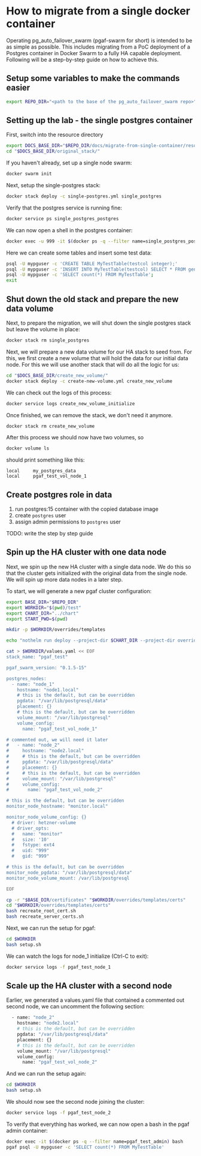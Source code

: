# How to migrate from a single docker container

Operating pg_auto_failover_swarm (pgaf-swarm for short) is intended to be as simple as possible.
This includes migrating from a PoC deployment of a Postgres container in Docker Swarm to a fully HA capable
deployment. Following will be a step-by-step guide on how to achieve this.

## Setup some variables to make the commands easier

```bash
export REPO_DIR="<path to the base of the pg_auto_failover_swarm repo>"
```

## Setting up the lab - the single postgres container

First, switch into the resource directory

```bash
export DOCS_BASE_DIR="$REPO_DIR/docs/migrate-from-single-container/resources"
cd "$DOCS_BASE_DIR/original_stack/"
```

If you haven't already, set up a single node swarm:

```bash
docker swarm init
```

Next, setup the single-postgres stack:

```bash
docker stack deploy -c single-postgres.yml single_postgres
```

Verify that the postgres service is running fine:

```bash
docker service ps single_postgres_postgres
```

We can now open a shell in the postgres container:

```bash
docker exec -u 999 -it $(docker ps -q --filter name=single_postgres_postgres) bash
```

Here we can create some tables and insert some test data:

```bash
psql -U mypguser -c 'CREATE TABLE MyTestTable(testcol integer);'
psql -U mypguser -c 'INSERT INTO MyTestTable(testcol) SELECT * FROM generate_series(1::integer, 100::integer)';
psql -U mypguser -c 'SELECT count(*) FROM MyTestTable';
exit
```

## Shut down the old stack and prepare the new data volume

Next, to prepare the migration, we will shut down the single postgres stack but leave the volume in place:

```bash
docker stack rm single_postgres
```

Next, we will prepare a new data volume for our HA stack to seed from. For this, we first create a new volume
that will hold the data for our initial data node. For this we will use another stack that will
do all the logic for us:

```bash
cd "$DOCS_BASE_DIR/create_new_volume/"
docker stack deploy -c create-new-volume.yml create_new_volume
```

We can check out the logs of this process:

```bash
docker service logs create_new_volume_initialize
```

Once finished, we can remove the stack, we don't need it anymore.

```bash
docker stack rm create_new_volume
```

After this process we should now have two volumes, so

```bash
docker volume ls
```

should print something like this:

```
local     my_postgres_data
local     pgaf_test_vol_node_1
```

## Create postgres role in data

1. run postgres:15 container with the copied database image
2. create `postgres` user
3. assign admin permissions to `postgres` user

TODO: write the step by step guide

## Spin up the HA cluster with one data node

Next, we spin up the new HA cluster with a single data node. We do this
so that the cluster gets initialized with the original data from the single node.
We will spin up more data nodes in a later step.

To start, we will generate a new pgaf cluster configuration:

```bash
export BASE_DIR="$REPO_DIR"
export WORKDIR="$(pwd)/test"
export CHART_DIR="../chart"
export START_PWD=$(pwd)

mkdir -p $WORKDIR/overrides/templates

echo "nothelm run deploy --project-dir $CHART_DIR --project-dir overrides -f values.yaml" > $WORKDIR/setup.sh

cat > $WORKDIR/values.yaml << EOF
stack_name: "pgaf_test"

pgaf_swarm_version: "0.1.5-15"

postgres_nodes:
  - name: "node_1"
    hostname: "node1.local"
    # this is the default, but can be overridden
    pgdata: "/var/lib/postgresql/data"
    placement: {}
    # this is the default, but can be overridden
    volume_mount: "/var/lib/postgresql"
    volume_config:
      name: "pgaf_test_vol_node_1"

# commented out, we will need it later
#   - name: "node_2"
#     hostname: "node2.local"
#     # this is the default, but can be overridden
#     pgdata: "/var/lib/postgresql/data"
#     placement: {}
#     # this is the default, but can be overridden
#     volume_mount: "/var/lib/postgresql"
#     volume_config:
#       name: "pgaf_test_vol_node_2"

# this is the default, but can be overridden
monitor_node_hostname: "monitor.local"

monitor_node_volume_config: {}
  # driver: hetzner-volume
  # driver_opts:
  #   name: "monitor"
  #   size: '10'
  #   fstype: ext4
  #   uid: "999"
  #   gid: "999"

# this is the default, but can be overridden
monitor_node_pgdata: "/var/lib/postgresql/data"
monitor_node_volume_mount: /var/lib/postgresql

EOF

cp -r "$BASE_DIR/certificates" "$WORKDIR/overrides/templates/certs"
cd "$WORKDIR/overrides/templates/certs"
bash recreate_root_cert.sh
bash recreate_server_certs.sh
```

Next, we can run the setup for pgaf:

```bash
cd $WORKDIR
bash setup.sh
```

We can watch the logs for node_1 initialize (Ctrl-C to exit):

```bash
docker service logs -f pgaf_test_node_1
```

## Scale up the HA cluster with a second node

Earlier, we generated a values.yaml file that contained a commented out second node, we can uncomment the following section:

```bash
  - name: "node_2"
    hostname: "node2.local"
    # this is the default, but can be overridden
    pgdata: "/var/lib/postgresql/data"
    placement: {}
    # this is the default, but can be overridden
    volume_mount: "/var/lib/postgresql"
    volume_config:
      name: "pgaf_test_vol_node_2"
```

And we can run the setup again:

```bash
cd $WORKDIR
bash setup.sh
```

We should now see the second node joining the cluster:

```bash
docker service logs -f pgaf_test_node_2
```

To verify that everything has worked, we can now open a bash in the pgaf admin container:

```bash
docker exec -it $(docker ps -q --filter name=pgaf_test_admin) bash
pgaf psql -U mypguser -c 'SELECT count(*) FROM MyTestTable'
```
